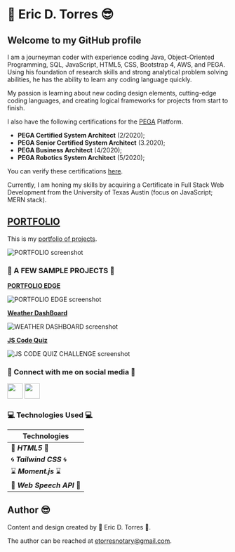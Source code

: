 # :green_heart: **Eric  D. Torres** :sunglasses:

## Welcome to my GitHub profile

I am a journeyman coder with experience coding Java, Object-Oriented Programming, SQL, JavaScript, HTML5, CSS, Bootstrap 4, AWS, and PEGA. Using his foundation of research skills and strong analytical problem solving abilities, he has the ability to learn any coding language quickly.

My passion is learning about new coding design elements, cutting-edge coding languages, and creating logical frameworks for projects from start to finish.  

I also have the following certifications for the [PEGA](https://www.pega.com/?&utm_source=google&utm_medium=cpc&utm_campaign=Global_Brand_Exact&utm_term=pega%20systems&gloc=9025148&utm_content=pcrid%7c385502811043%7cpkw%7ckwd-299862464821%7cpmt%7ce%7cpdv%7cc%7c&gclid=Cj0KCQjwpZT5BRCdARIsAGEX0zlwEUJ1pHSIwyw83GZ1JUE6MsvC_rgS5LZ5nMBXMs6UlznUQ6ERP54aAqQ2EALw_wcB&gclsrc=aw.ds) Platform.

* **PEGA Certified System Architect** (2/2020);
* **PEGA Senior Certified System Architect** (3.2020);
* **PEGA Business Architect** (4/2020);
* **PEGA Robotics System Architect** (5/2020);

You can verify these certifications [here](https://academy.pega.com/verify-certification?fname=eric&lname=torres).

Currently, I am honing my skills by acquiring a Certificate in Full Stack Web Development from the University of Texas Austin (focus on JavaScript; MERN stack).

## [PORTFOLIO](https://etorres-revature.github.io/Responsive_Portfolio/portfolio.html)

This is my [portfolio of projects](https://etorres-revature.github.io/Responsive_Portfolio/portfolio.html).

![PORTFOLIO screenshot](https://user-images.githubusercontent.com/59744847/92795207-d0525000-f375-11ea-92bb-d56d1f33b2bb.png)

### :rainbow: A FEW SAMPLE PROJECTS :rainbow:

**[PORTFOLIO EDGE](https://github.com/etorres-revature/Lucky_Mountaineers)**

![PORTFOLIO EDGE screenshot](https://user-images.githubusercontent.com/59744847/92795196-ce888c80-f375-11ea-93a2-2e42f5c98013.png)

**[Weather DashBoard](https://github.com/etorres-revature/Weather_Dashboard)**

![WEATHER DASHBOARD screenshot](https://user-images.githubusercontent.com/59744847/92795201-cf212300-f375-11ea-9e5e-33754bf26fcb.png)

**[JS Code Quiz](https://github.com/etorres-revature/JavaScript_Code_Quiz_Challenge)**

![JS CODE QUIZ CHALLENGE screenshot](https://user-images.githubusercontent.com/59744847/92795190-cd575f80-f375-11ea-88b8-fccbfe33e9b8.png)

### :tiger: Connect with me on social media :penguin:

<a href="https://github.com/etorres-revature" alt="Eric D. Torres | GitHub"><img src="https://user-images.githubusercontent.com/59744847/92795129-c29cca80-f375-11ea-9f74-008d87a435f2.png" height="35px" width="35px"/></a> <a href="https://www.linkedin.com/in/ericdtorres/" alt="Eric D. Torres | LinkedIn"><img src="https://user-images.githubusercontent.com/59744847/92795155-c7fa1500-f375-11ea-805c-14f3234feef8.png" height="35px" width="35px"/></a>

### :computer: Technologies Used :computer:

| Technologies |
| ------------ |
| :memo: ***HTML5*** :memo: | :art: ***CSS*** :art: | :shoe: ***BOOTSTAP 4*** :shoe: |
| :cyclone: ***Tailwind CSS*** :cyclone: |: sparkler: ***JavaScript*** :sparkler: | :grey_question: ***jQuery*** :grey_question: |
| :hourglass: ***Moment.js*** :hourglass: | :chart_with_upwards_trend: ***Chart.js*** :chart_with_upwards_trend: | :movie_camera: ***HTML5 video element*** :movie_camera:|
| :speech_balloon: ***Web Speech API*** :speech_balloon: | :sound: ***SpeechRecognition*** :sound: | |

## Author :sunglasses:

Content and design created by :green_heart: Eric D. Torres :green_heart:.  

The author can be reached at etorresnotary@gmail.com. 

